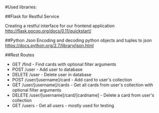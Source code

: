 #Used libraries:

##Flask for Restful Service

Creating a restful interface for our frontend application
http://flask.pocoo.org/docs/0.11/quickstart/

##Python Json
Encoding and decoding python objects and tuples to json
https://docs.python.org/2.7/library/json.html

##Rest Routes
* GET /find - Find cards with optional filter arguments
* POST /user - Add user to database
* DELETE /user - Delete user in database
* POST /user/[username]/card - Add card to user's collection
* GET /user/[username]/cards - Get all cards from user's collection with optional filter arguments
* DELETE /user/[username]/card/[cardname] - Delete a card from user's collection
* GET /users - Get all users - mostly used for testing
